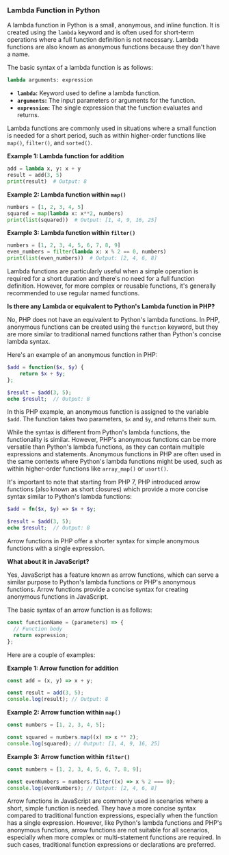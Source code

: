 ### Lambda Function in Python

A lambda function in Python is a small, anonymous, and inline function. It is created using the `lambda` keyword and is often used for short-term operations where a full function definition is not necessary. Lambda functions are also known as anonymous functions because they don't have a name.

The basic syntax of a lambda function is as follows:

```python
lambda arguments: expression
```

- **`lambda`:** Keyword used to define a lambda function.
- **`arguments`:** The input parameters or arguments for the function.
- **`expression`:** The single expression that the function evaluates and returns.

Lambda functions are commonly used in situations where a small function is needed for a short period, such as within higher-order functions like `map()`, `filter()`, and `sorted()`.

**Example 1: Lambda function for addition**

```python
add = lambda x, y: x + y
result = add(3, 5)
print(result)  # Output: 8
```

**Example 2: Lambda function within `map()`**

```python
numbers = [1, 2, 3, 4, 5]
squared = map(lambda x: x**2, numbers)
print(list(squared))  # Output: [1, 4, 9, 16, 25]
```

**Example 3: Lambda function within `filter()`**

```python
numbers = [1, 2, 3, 4, 5, 6, 7, 8, 9]
even_numbers = filter(lambda x: x % 2 == 0, numbers)
print(list(even_numbers))  # Output: [2, 4, 6, 8]
```

Lambda functions are particularly useful when a simple operation is required for a short duration and there's no need for a full function definition. However, for more complex or reusable functions, it's generally recommended to use regular named functions.

**Is there any Lambda or equivalent to Python's Lambda function in PHP?**

No, PHP does not have an equivalent to Python's lambda functions. In PHP, anonymous functions can be created using the `function` keyword, but they are more similar to traditional named functions rather than Python's concise lambda syntax.

Here's an example of an anonymous function in PHP:

```php
$add = function($x, $y) {
    return $x + $y;
};

$result = $add(3, 5);
echo $result;  // Output: 8
```

In this PHP example, an anonymous function is assigned to the variable `$add`. The function takes two parameters, `$x` and `$y`, and returns their sum.

While the syntax is different from Python's lambda functions, the functionality is similar. However, PHP's anonymous functions can be more versatile than Python's lambda functions, as they can contain multiple expressions and statements. Anonymous functions in PHP are often used in the same contexts where Python's lambda functions might be used, such as within higher-order functions like `array_map()` or `usort()`.

It's important to note that starting from PHP 7, PHP introduced arrow functions (also known as short closures) which provide a more concise syntax similar to Python's lambda functions:

```php
$add = fn($x, $y) => $x + $y;

$result = $add(3, 5);
echo $result;  // Output: 8
```

Arrow functions in PHP offer a shorter syntax for simple anonymous functions with a single expression.

**What about it in JavaScript?**

Yes, JavaScript has a feature known as arrow functions, which can serve a similar purpose to Python's lambda functions or PHP's anonymous functions. Arrow functions provide a concise syntax for creating anonymous functions in JavaScript.

The basic syntax of an arrow function is as follows:

```javascript
const functionName = (parameters) => {
  // Function body
  return expression;
};
```

Here are a couple of examples:

**Example 1: Arrow function for addition**

```javascript
const add = (x, y) => x + y;

const result = add(3, 5);
console.log(result); // Output: 8
```

**Example 2: Arrow function within `map()`**

```javascript
const numbers = [1, 2, 3, 4, 5];

const squared = numbers.map((x) => x ** 2);
console.log(squared); // Output: [1, 4, 9, 16, 25]
```

**Example 3: Arrow function within `filter()`**

```javascript
const numbers = [1, 2, 3, 4, 5, 6, 7, 8, 9];

const evenNumbers = numbers.filter((x) => x % 2 === 0);
console.log(evenNumbers); // Output: [2, 4, 6, 8]
```

Arrow functions in JavaScript are commonly used in scenarios where a short, simple function is needed. They have a more concise syntax compared to traditional function expressions, especially when the function has a single expression. However, like Python's lambda functions and PHP's anonymous functions, arrow functions are not suitable for all scenarios, especially when more complex or multi-statement functions are required. In such cases, traditional function expressions or declarations are preferred.